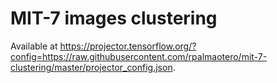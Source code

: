 # MIT-7 images clustering
Available at https://projector.tensorflow.org/?config=https://raw.githubusercontent.com/rpalmaotero/mit-7-clustering/master/projector_config.json.
